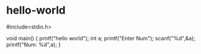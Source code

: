 # hello-world
#include<stdio.h>

void main()
{
 prntf("hello world");
 int a;
 printf("Enter Num");
 scanf("%d",&a);
 printf("Num: %d",a);
 }
